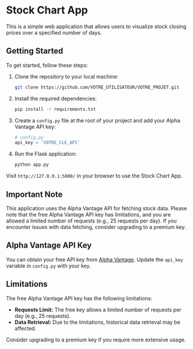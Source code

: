 # Stock Chart App

This is a simple web application that allows users to visualize stock closing prices over a specified number of days.

## Getting Started

To get started, follow these steps:

1. Clone the repository to your local machine:

    ```bash
    git clone https://github.com/VOTRE_UTILISATEUR/VOTRE_PROJET.git
    ```

2. Install the required dependencies:

    ```bash
    pip install -r requirements.txt
    ```

3. Create a `config.py` file at the root of your project and add your Alpha Vantage API key:

    ```python
    # config.py
    api_key = 'VOTRE_CLE_API'
    ```

4. Run the Flask application:

    ```bash
    python app.py
    ```

Visit `http://127.0.0.1:5000/` in your browser to use the Stock Chart App.

## Important Note

This application uses the Alpha Vantage API for fetching stock data. Please note that the free Alpha Vantage API key has limitations, and you are allowed a limited number of requests (e.g., 25 requests per day). If you encounter issues with data fetching, consider upgrading to a premium key.

## Alpha Vantage API Key

You can obtain your free API key from [Alpha Vantage](https://www.alphavantage.co/). Update the `api_key` variable in `config.py` with your key.

## Limitations

The free Alpha Vantage API key has the following limitations:

- **Requests Limit:** The free key allows a limited number of requests per day (e.g., 25 requests).
- **Data Retrieval:** Due to the limitations, historical data retrieval may be affected.

Consider upgrading to a premium key if you require more extensive usage.
